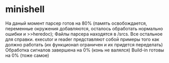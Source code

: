# minishell

На даный момент парсер готов на 80% (память освобождается, переменные окружения добавляются, осталось обработать нормально ошибки и >>heredoc);
Файлы парсера находятся в /srcs. Все остальное для справки.
executor и reader представляют собой примеры того как должно работать (их функционал ограничен и их придется переделать)
Обработка сигналов завершена на 0% (конь не валялся)
Build-in готовы на 0% (тоже самое)


